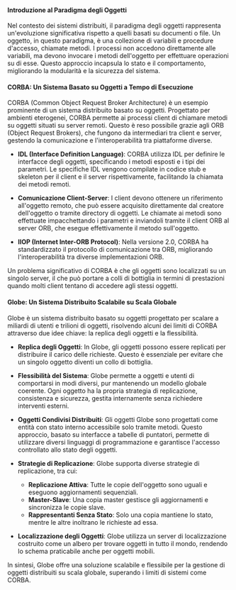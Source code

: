 #### Introduzione al Paradigma degli Oggetti
Nel contesto dei sistemi distribuiti, il paradigma degli oggetti rappresenta un'evoluzione significativa rispetto a quelli basati su documenti o file. Un oggetto, in questo paradigma, è una collezione di variabili e procedure d'accesso, chiamate metodi. I processi non accedono direttamente alle variabili, ma devono invocare i metodi dell'oggetto per effettuare operazioni su di esse. Questo approccio incapsula lo stato e il comportamento, migliorando la modularità e la sicurezza del sistema.

#### CORBA: Un Sistema Basato su Oggetti a Tempo di Esecuzione
CORBA (Common Object Request Broker Architecture) è un esempio prominente di un sistema distribuito basato su oggetti. Progettato per ambienti eterogenei, CORBA permette ai processi client di chiamare metodi su oggetti situati su server remoti. Questo è reso possibile grazie agli ORB (Object Request Brokers), che fungono da intermediari tra client e server, gestendo la comunicazione e l'interoperabilità tra piattaforme diverse.

- **IDL (Interface Definition Language)**: CORBA utilizza IDL per definire le interfacce degli oggetti, specificando i metodi esposti e i tipi dei parametri. Le specifiche IDL vengono compilate in codice stub e skeleton per il client e il server rispettivamente, facilitando la chiamata dei metodi remoti.

- **Comunicazione Client-Server**: I client devono ottenere un riferimento all'oggetto remoto, che può essere acquisito direttamente dal creatore dell'oggetto o tramite directory di oggetti. Le chiamate ai metodi sono effettuate impacchettando i parametri e inviandoli tramite il client ORB al server ORB, che esegue effettivamente il metodo sull'oggetto.

- **IIOP (Internet Inter-ORB Protocol)**: Nella versione 2.0, CORBA ha standardizzato il protocollo di comunicazione tra ORB, migliorando l'interoperabilità tra diverse implementazioni ORB.

Un problema significativo di CORBA è che gli oggetti sono localizzati su un singolo server, il che può portare a colli di bottiglia in termini di prestazioni quando molti client tentano di accedere agli stessi oggetti.

#### Globe: Un Sistema Distribuito Scalabile su Scala Globale
Globe è un sistema distribuito basato su oggetti progettato per scalare a miliardi di utenti e trilioni di oggetti, risolvendo alcuni dei limiti di CORBA attraverso due idee chiave: la replica degli oggetti e la flessibilità.

- **Replica degli Oggetti**: In Globe, gli oggetti possono essere replicati per distribuire il carico delle richieste. Questo è essenziale per evitare che un singolo oggetto diventi un collo di bottiglia.

- **Flessibilità del Sistema**: Globe permette a oggetti e utenti di comportarsi in modi diversi, pur mantenendo un modello globale coerente. Ogni oggetto ha la propria strategia di replicazione, consistenza e sicurezza, gestita internamente senza richiedere interventi esterni.

- **Oggetti Condivisi Distribuiti**: Gli oggetti Globe sono progettati come entità con stato interno accessibile solo tramite metodi. Questo approccio, basato su interfacce a tabelle di puntatori, permette di utilizzare diversi linguaggi di programmazione e garantisce l'accesso controllato allo stato degli oggetti.

- **Strategie di Replicazione**: Globe supporta diverse strategie di replicazione, tra cui:
  - **Replicazione Attiva**: Tutte le copie dell'oggetto sono uguali e eseguono aggiornamenti sequenziali.
  - **Master-Slave**: Una copia master gestisce gli aggiornamenti e sincronizza le copie slave.
  - **Rappresentanti Senza Stato**: Solo una copia mantiene lo stato, mentre le altre inoltrano le richieste ad essa.

- **Localizzazione degli Oggetti**: Globe utilizza un server di localizzazione costruito come un albero per trovare oggetti in tutto il mondo, rendendo lo schema praticabile anche per oggetti mobili.

In sintesi, Globe offre una soluzione scalabile e flessibile per la gestione di oggetti distribuiti su scala globale, superando i limiti di sistemi come CORBA.